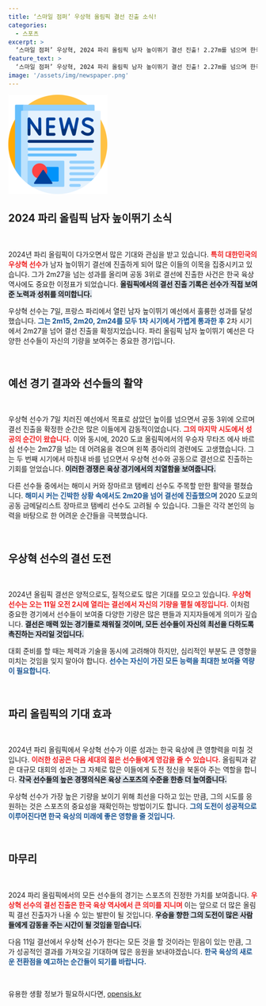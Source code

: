 ```yaml
---
title: ‘스마일 점퍼’ 우상혁 올림픽 결선 진출 소식!
categories:
  - 스포츠
excerpt: >
  ‘스마일 점퍼’ 우상혁, 2024 파리 올림픽 남자 높이뛰기 결선 진출! 2.27m를 넘으며 한국 육상史 최초 2연속 결선행을 달성한 그는 11일 메달 도전에 나선다.
feature_text: >
  ‘스마일 점퍼’ 우상혁, 2024 파리 올림픽 남자 높이뛰기 결선 진출! 2.27m를 넘으며 한국 육상史 최초 2연속 결선행을 달성한 그는 11일 메달 도전에 나선다.
image: '/assets/img/newspaper.png'
---
```


<p><img src="/assets/img/newspaper.png" alt="kimp 속보" /></p>

<h2 data-ke-size="size26">2024 파리 올림픽 남자 높이뛰기 소식</h2>

<p data-ke-size="size16">&nbsp;</p>

<p>2024년 파리 올림픽이 다가오면서 많은 기대와 관심을 받고 있습니다. <b><span style="color: #ee2323;">특히 대한민국의 우상혁 선수</span></b>가 남자 높이뛰기 결선에 진출하게 되어 많은 이들의 이목을 집중시키고 있습니다. 그가 2m27을 넘는 성과를 올리며 공동 3위로 결선에 진출한 사건은 한국 육상 역사에도 중요한 이정표가 되었습니다. <b><span style="background-color: #21538527;">올림픽에서의 결선 진출 기록은 선수가 직접 보여준 노력과 성취를 의미합니다.</span></b> </p>

<p>우상혁 선수는 7일, 프랑스 파리에서 열린 남자 높이뛰기 예선에서 훌륭한 성과를 달성했습니다. <b><span style="color: #1a5490;">그는 2m15, 2m20, 2m24를 모두 1차 시기에서 가볍게 통과한 후</span></b> 2차 시기에서 2m27을 넘어 결선 진출을 확정지었습니다. 파리 올림픽 남자 높이뛰기 예선은 다양한 선수들이 자신의 기량을 보여주는 중요한 경기입니다.</p>

<p data-ke-size="size16">&nbsp;</p>

<h2 data-ke-size="size26">예선 경기 결과와 선수들의 활약</h2>

<p data-ke-size="size16">&nbsp;</p>

<p>우상혁 선수가 7일 치러진 예선에서 목표로 삼았던 높이를 넘으면서 공동 3위에 오르며 결선 진출을 확정한 순간은 많은 이들에게 감동적이었습니다. <b><span style="color: #ee2323;">그의 마지막 시도에서 성공의 순간이 왔습니다.</span></b> 이와 동시에, 2020 도쿄 올림픽에서의 우승자 무타즈 에사 바르심 선수는 2m27을 넘는 데 어려움을 겪으며 왼쪽 종아리의 경련에도 고생했습니다. 그는 두 번째 시기에서 마침내 바를 넘으면서 우상혁 선수와 공동으로 결선으로 진출하는 기회를 얻었습니다. <b><span style="background-color: #21538527;">이러한 경쟁은 육상 경기에서의 치열함을 보여줍니다.</span></b></p>

<p>다른 선수들 중에서는 해미시 커와 장마르코 탬베리 선수도 주목할 만한 활약을 펼쳤습니다. <b><span style="color: #1a5490;">해미시 커는 긴박한 상황 속에서도 2m20을 넘어 결선에 진출했으며</span></b> 2020 도쿄의 공동 금메달리스트 장마르코 탬베리 선수도 고려될 수 있습니다. 그들은 각각 본인의 능력을 바탕으로 한 어려운 순간들을 극복했습니다.</p>

<p data-ke-size="size16">&nbsp;</p>

<h2 data-ke-size="size26">우상혁 선수의 결선 도전</h2>

<p data-ke-size="size16">&nbsp;</p>

<p>2024년 올림픽 결선은 양적으로도, 질적으로도 많은 기대를 모으고 있습니다. <b><span style="color: #ee2323;">우상혁 선수는 오는 11일 오전 2시에 열리는 결선에서 자신의 기량을 펼칠 예정입니다.</span></b> 이처럼 중요한 경기에서 선수들이 보여줄 다양한 기량은 많은 팬들과 지지자들에게 의미가 깊습니다. <b><span style="background-color: #21538527;">결선은 매력 있는 경기들로 채워질 것이며, 모든 선수들이 자신의 최선을 다하도록 촉진하는 자리일 것입니다.</span></b> </p>

<p>대회 준비를 할 때는 체력과 기술을 동시에 고려해야 하지만, 심리적인 부분도 큰 영향을 미치는 것임을 잊지 말아야 합니다. <b><span style="color: #1a5490;">선수는 자신이 가진 모든 능력을 최대한 보여줄 역량이 필요합니다.</span></b></p>

<p data-ke-size="size16">&nbsp;</p>

<h2 data-ke-size="size26">파리 올림픽의 기대 효과</h2>

<p data-ke-size="size16">&nbsp;</p>

<p>2024년 파리 올림픽에서 우상혁 선수가 이룬 성과는 한국 육상에 큰 영향력을 미칠 것입니다. <b><span style="color: #ee2323;">이러한 성공은 다음 세대의 젊은 선수들에게 영감을 줄 수 있습니다.</span></b> 올림픽과 같은 대규모 대회의 성과는 그 자체로 많은 이들에게 도전 정신을 북돋아 주는 역할을 합니다. <b><span style="background-color: #21538527;">각국 선수들의 높은 경쟁의식은 육상 스포츠의 수준을 한층 더 높여줍니다.</span></b></p>

<p>우상혁 선수가 가장 높은 기량을 보이기 위해 최선을 다하고 있는 만큼, 그의 시도를 응원하는 것은 스포츠의 중요성을 재확인하는 방법이기도 합니다. <b><span style="color: #1a5490;">그의 도전이 성공적으로 이루어진다면 한국 육상의 미래에 좋은 영향을 줄 것입니다.</span></b></p>

<p data-ke-size="size16">&nbsp;</p>

<h2 data-ke-size="size26">마무리</h2>

<p data-ke-size="size16">&nbsp;</p>

<p>2024 파리 올림픽에서의 모든 선수들의 경기는 스포츠의 진정한 가치를 보여줍니다. <b><span style="color: #ee2323;">우상혁 선수의 결선 진출은 한국 육상 역사에서 큰 의미를 지니며</span></b> 이는 앞으로 더 많은 올림픽 결선 진출자가 나올 수 있는 발판이 될 것입니다. <b><span style="background-color: #21538527;">우승을 향한 그의 도전이 많은 사람들에게 감동을 주는 시간이 될 것임을 믿습니다.</span></b> </p>

<p>다음 11일 결선에서 우상혁 선수가 한다는 모든 것을 할 것이라는 믿음이 있는 만큼, 그가 성공적인 결과를 가져오길 기대하며 많은 응원을 보내야겠습니다. <b><span style="color: #1a5490;">한국 육상의 새로운 전환점을 예고하는 순간들이 되기를 바랍니다.</span></b></p>

<p data-ke-size="size16">&nbsp;</p>
유용한 생활 정보가 필요하시다면, <a href="https://opensis.kr" rel="dofollow">opensis.kr</a>



